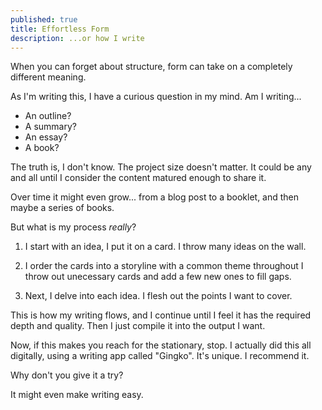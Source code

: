 ```yaml
---
published: true
title: Effortless Form
description: ...or how I write
---
```


When you can forget about structure, form can take on a completely different meaning.

As I'm writing this, I have a curious question in my mind. Am I writing...
 - An outline?
 - A summary?
 - An essay?
 - A book?

The truth is, I don't know. The project size doesn't matter. It could be any and all until I consider the content matured enough to share it. 

Over time it might even grow... from a blog post to a booklet, and then maybe a series of books.

But what is my process *really*?

 1. I start with an idea, I put it on a card.
    I throw many ideas on the wall.

 2. I order the cards into a storyline with a common theme throughout
    I throw out unecessary cards and add a few new ones to fill gaps.

 3. Next, I delve into each idea.
    I flesh out the points I want to cover.

This is how my writing flows, and I continue until I feel it has the required depth and quality. Then I just compile it into the output I want.

Now, if this makes you reach for the stationary, stop. I actually did this all digitally, using a writing app called "Gingko". It's unique. I recommend it.

Why don't you give it a try? 

It might even make writing easy.
